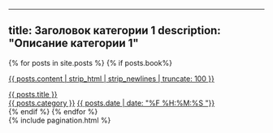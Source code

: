 
---
title: Заголовок категории 1
description: "Описание категории 1"
---

<div class="main-content index-page clearfix ">
	<div class="post-lists">
		<div class="post-lists-body">
	  {% for posts in site.posts %}
	   {% if posts.book%}
		<div class="post-list-item">
				<div class="post-list-item-container">
					 <div class="item-thumb  bg-{{posts.background }}" style="background-image:url('{{posts.background-image }}');"></div>
          	<a href="{{ posts.url }}">
	             <div class="item-desc">
		<p>{{ posts.content | strip_html | strip_newlines | truncate: 100 }}</p>
						</div>
					</a>
					<div class="item-slant reverse-slant  bg-{{ posts.background }}"></div>
					<div class="item-slant"></div>
					<div class="item-label">
						<div class="item-title"><a href="{{ posts.url }}">{{ posts.title }}</a></div>
						<div class="item-meta clearfix">
						<div class="item-meta-ico bg-ico-book" style="background: url('../style/images/bg-ico.png') no-repeat;background-size: 40px auto;"></div>
              <div class="item-meta-cat">
				 <a href="category/thoughts/index.html" title="访问 {{  posts.category }}"  data-hover="{{ posts.category }}">{{ posts.category }}</a>
				 <a href="category/thoughts/index.html" title="访问 {{ posts.date | date: "%Y"}}" data-hover="{{ posts.date | date: "%F %H:%M:%S "}}">{{ posts.date | date: "%F %H:%M:%S "}}</a></div>
						</div>
					</div>
				</div>
	  </div>
			 {% endif %}
       {% endfor %}
	</div>
	</div>
  {% include pagination.html %}




